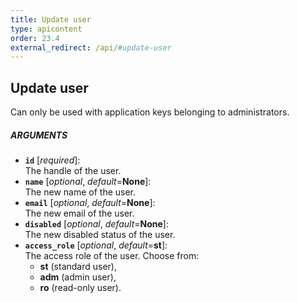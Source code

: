 ```yaml
---
title: Update user
type: apicontent
order: 23.4
external_redirect: /api/#update-user
---
```


## Update user
Can only be used with application keys belonging to administrators.

##### ARGUMENTS
* **`id`** [*required*]:  
    The handle of the user.
* **`name`** [*optional*, *default*=**None**]:  
    The new name of the user.
* **`email`** [*optional*, *default*=**None**]:  
    The new email of the user.
* **`disabled`** [*optional*, *default*=**None**]:  
    The new disabled status of the user.
* **`access_role`** [*optional*, *default*=**st**]:  
    The access role of the user. Choose from:
    *  **st** (standard user), 
    *  **adm** (admin user),
    *  **ro** (read-only user).  